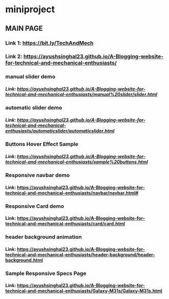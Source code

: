 # miniproject
## MAIN PAGE
### Link 1: https://bit.ly/TechAndMech
### Link 2: https://ayushsinghal23.github.io/A-Blogging-website-for-technical-and-mechanical-enthusiasts/
### manual slider demo
##### Link: https://ayushsinghal23.github.io/A-Blogging-website-for-technical-and-mechanical-enthusiasts/manual%20slider/slider.html
### automatic slider demo
##### Link: https://ayushsinghal23.github.io/A-Blogging-website-for-technical-and-mechanical-enthusiasts/automaticslider/automaticslider.html
### Buttons Hover Effect Sample
##### Link: https://ayushsinghal23.github.io/A-Blogging-website-for-technical-and-mechanical-enthusiasts/sample%20buttons.html
### Responsive navbar demo
#### Link: https://ayushsinghal23.github.io/A-Blogging-website-for-technical-and-mechanical-enthusiasts/navbar/navbar.html#
### Responsive Card demo
#### Link: https://ayushsinghal23.github.io/A-Blogging-website-for-technical-and-mechanical-enthusiasts/card/card.html
### header background animation
#### Link: https://ayushsinghal23.github.io/A-Blogging-website-for-technical-and-mechanical-enthusiasts/header-background/header-background.html
### Sample Responsive Specs Page
#### Link: https://ayushsinghal23.github.io/A-Blogging-website-for-technical-and-mechanical-enthusiasts/Galaxy-M31s/Galaxy-M31s.html
